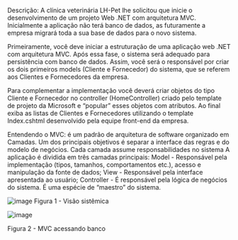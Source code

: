 Descrição:
A clínica veterinária LH-Pet lhe solicitou que inicie o desenvolvimento de um projeto Web .NET com arquitetura MVC. Inicialmente a aplicação não terá banco de dados, as futuramente a empresa migrará toda a sua base de dados para o novo sistema.

Primeiramente, você deve iniciar a estruturação de uma aplicação web .NET com arquitetura MVC. Após essa fase, o sistema será adequado para persistência com banco de dados. Assim, você será o responsável por criar os dois primeiros models (Cliente e Fornecedor) do sistema, que se referem aos Clientes e Fornecedores da empresa.

Para complementar a implementação você deverá criar objetos do tipo Cliente e Fornecedor no controller (HomeController) criado pelo template de projeto da Microsoft e “popular” esses objetos com atributos. Ao final exiba as listas de Clientes e Fornecedores utilizando o template Index.cshtml desenvolvido pela equipe front-end da empresa.

Entendendo o MVC: é um padrão de arquitetura de software organizado em Camadas. Um dos principais objetivos é separar a interface das regras e do modelo de negócios. Cada camada assume responsabilidades no sistema A aplicação é dividida em três camadas principais:
Model - Responsável pela implementação (tipos, tamanhos, comportamentos etc.), acesso e manipulação da fonte de dados;
View - Responsável pela interface apresentada ao usuário;
Controller - É responsável pela lógica de negócios do sistema. É uma espécie de “maestro” do sistema.

 ![image](https://github.com/AGEM20/projeto_LHPet_Implanta-o_Web_MVC/assets/87576943/a94943d3-ab68-4a9c-ab10-8e6b99c9aefa)
 Figura 1 - Visão sistêmica


 ![image](https://github.com/AGEM20/projeto_LHPet_Implanta-o_Web_MVC/assets/87576943/7e032f3d-dffc-4f4d-8af0-6691a55d45bc)

Figura 2 - MVC acessando banco

